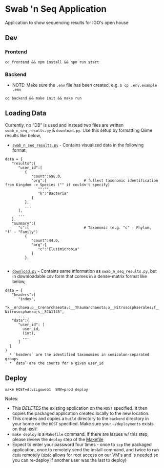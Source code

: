 # Swab 'n Seq Application
Application to show sequencing results for IGO's open house

## Dev
### Frontend
```
cd frontend && npm install && npm run start
```
### Backend
* NOTE: Make sure the `.env` file has been created, e.g. `$ cp .env.example .env`
```
cd backend && make init && make run
```

## Loading Data
Currently, no "DB" is used and instead two files are written `swab_n_seq_results.py` & `download.py`. Use this setup by formatting Qiime results like below,

* [`swab_n_seq_results.py`](https://github.com/mskcc/swabnseq/blob/master/backend/src/app/swab_n_seq_results.py) - Contains visualized data in the following format,
```
data = {
   "results":{
      "user_id":[
         {
            "count":698.0,
            "org":{                 # fullest taxonomic identification from Kingdom -> Species ("" if couldn't specify)
               "":"",
               "k":"Bacteria"
            }
         },
         ...
      ],
      ...
   },
   "summary":{
      "c":[                         # Taxonomic (e.g. "c" - Phylum, "f" - "Family")
         {
            "count":44.0,
            "org":{
               "c":"Elusimicrobia"
            }
         },
      
```

* [`download.py`](https://github.com/mskcc/swabnseq/blob/master/backend/src/app/download.py) - Contains same information as `swab_n_seq_results.py`, but in downloadable csv form that comes in a dense-matrix format like below,
```
data = {
   "headers":[
      "index",
      "k__Archaea;p__Crenarchaeota;c__Thaumarchaeota;o__Nitrososphaerales;f__Nitrososphaeraceae;g__Candidatus Nitrososphaera;s__SCA1145",
      ...
   "data":{
      "user_id": [
        user_id,
        (int),
        ...
      ]
  }
}
  * `headers` are the identified taxonomies in semicolon-separated groups
  * `data` are the counts for a given user_id
```

## Deploy
```
make HOST=dlviigoweb1  ENV=prod deploy
```

Notes:
* This *DELETES* the existing application on the `HOST` specified. It then copies the packaged application created locally to the new location.
* This creates and copies a `build` directory to the `backend` directory in your home on the `HOST` specified. Make sure your `~/deployments` exists on that `HOST`!
* `make deploy` is a `Makefile` command. If there are issues w/ this step, please review the `deploy` step of the [Makefile](https://github.com/mskcc/swabnseq/blob/master/Makefile)
* Expect to enter your password four times - once to `scp` the packaged application, once to remotely send the install command, and twice to run `dzdo` remotely (`dzdo` allows for root access on our VM's and is needed so you can re-deploy if another user was the last to deploy) 
